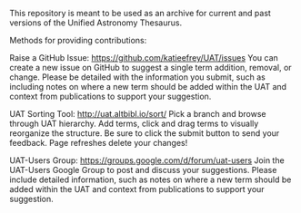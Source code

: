 This repository is meant to be used as an archive for current and past versions of the Unified Astronomy Thesaurus.

Methods for providing contributions:

Raise a GitHub Issue: https://github.com/katieefrey/UAT/issues
You can create a new issue on GitHub to suggest a single term addition, removal, or change.  Please be detailed with the information you submit, such as including notes on where a new term should be added within the UAT and context from publications to support your suggestion.

UAT Sorting Tool: http://uat.altbibl.io/sort/
Pick a branch and browse through UAT hierarchy. Add terms, click and drag terms to visually reorganize the structure.  Be sure to click the submit button to send your feedback. Page refreshes delete your changes!

UAT-Users Group: https://groups.google.com/d/forum/uat-users
Join the UAT-Users Google Group to post and discuss your suggestions.  Please include detailed information, such as notes on where a new term should be added within the UAT and context from publications to support your suggestion.
